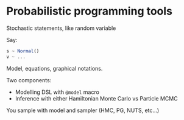 # Probabilistic programming tools

Stochastic statements, like random variable

Say:

```julia
s ~ Normal()
v ~ ...
```

Model, equations, graphical notations.

Two components:

- Modelling DSL with `@model` macro
- Inference with either Hamiltonian Monte Carlo vs Particle MCMC

You sample with model and sampler (HMC, PG, NUTS, etc...)
